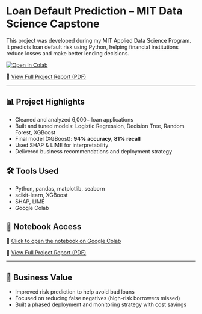 # Loan Default Prediction – MIT Data Science Capstone

This project was developed during my MIT Applied Data Science Program. It predicts loan default risk using Python, helping financial institutions reduce losses and make better lending decisions.

[![Open In Colab](https://colab.research.google.com/assets/colab-badge.svg)](https://colab.research.google.com/drive/11Fh7arOQ2NoJTbio9Nj9J5BVcN17C2hQ?usp=sharing)

📄 [View Full Project Report (PDF)](https://github.com/JCCampos8890/loan-default-prediction/blob/main/Final%20Submission%20-%20Loan%20Default%20Prediction%20%20.pdf)

---

## 📊 Project Highlights

- Cleaned and analyzed 6,000+ loan applications
- Built and tuned models: Logistic Regression, Decision Tree, Random Forest, XGBoost
- Final model (XGBoost): **94% accuracy**, **81% recall**
- Used SHAP & LIME for interpretability
- Delivered business recommendations and deployment strategy

## 🛠️ Tools Used

- Python, pandas, matplotlib, seaborn
- scikit-learn, XGBoost
- SHAP, LIME
- Google Colab

## 📂 Notebook Access

🔗 [Click to open the notebook on Google Colab](https://colab.research.google.com/drive/11Fh7arOQ2NoJTbio9Nj9J5BVcN17C2hQ?usp=sharing)

📄 [View Full Project Report (PDF)](https://github.com/JCCampos8890/loan-default-prediction/blob/main/Final%20Submission%20-%20Loan%20Default%20Prediction%20%20.pdf)

---

## 💼 Business Value

- Improved risk prediction to help avoid bad loans
- Focused on reducing false negatives (high-risk borrowers missed)
- Built a phased deployment and monitoring strategy with cost savings

